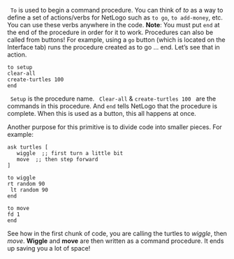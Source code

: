 ` To` is used to begin a command procedure. You can think of *to* as a way to define a set of actions/verbs for NetLogo such as `to go`, `to add-money`, etc. You can use these verbs anywhere in the code. **Note**: You must put `end` at the end of the procedure in order for it to work. Procedures can also be called from buttons! For example, using a `go` button (which is located on the Interface tab) runs the procedure created as to go … end. Let’s see that in action. 
```
to setup
clear-all
create-turtles 100
end
```
` Setup` is the procedure name. ` Clear-all` &  `create-turtles 100 ` are the commands in this procedure. And ``` end ``` tells NetLogo that the procedure is complete. When this is used as a button, this all happens at once. 

 Another purpose for this primitive is to divide code into smaller pieces. For example:
 ```
 ask turtles [
    wiggle  ;; first turn a little bit
    move  ;; then step forward
]

to wiggle
 rt random 90
  lt random 90
end

to move
fd 1
end
```
See how in the first chunk of code, you are calling the turtles to *wiggle*, then *move*. **Wiggle** and **move** are then written as a command procedure. It ends up saving you a lot of space!
